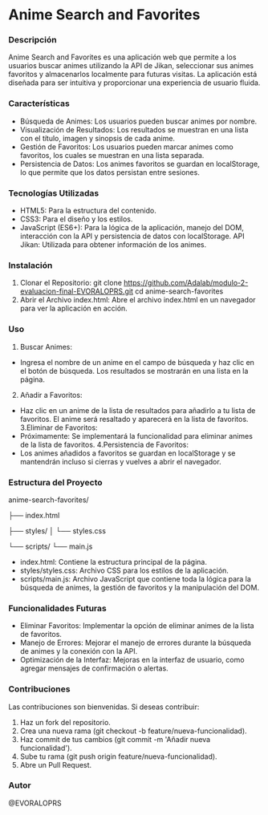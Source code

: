 # Anime Search and Favorites

### Descripción

Anime Search and Favorites es una aplicación web que permite a los usuarios buscar animes utilizando la API de Jikan, seleccionar sus animes favoritos y almacenarlos localmente para futuras visitas. La aplicación está diseñada para ser intuitiva y proporcionar una experiencia de usuario fluida.

### Características

- Búsqueda de Animes: Los usuarios pueden buscar animes por nombre.
- Visualización de Resultados: Los resultados se muestran en una lista con el título, imagen y sinopsis de cada anime.
- Gestión de Favoritos: Los usuarios pueden marcar animes como favoritos, los cuales se muestran en una lista separada.
- Persistencia de Datos: Los animes favoritos se guardan en localStorage, lo que permite que los datos persistan entre sesiones.

### Tecnologías Utilizadas

- HTML5: Para la estructura del contenido.
- CSS3: Para el diseño y los estilos.
- JavaScript (ES6+): Para la lógica de la aplicación, manejo del DOM, interacción con la API y persistencia de datos con localStorage.
API Jikan: Utilizada para obtener información de los animes.

### Instalación
1. Clonar el Repositorio:
git clone https://github.com/Adalab/modulo-2-evaluacion-final-EVORALOPRS.git
cd anime-search-favorites
2. Abrir el Archivo index.html:
Abre el archivo index.html en un navegador para ver la aplicación en acción.

### Uso

1. Buscar Animes:
- Ingresa el nombre de un anime en el campo de búsqueda y haz clic en el botón de búsqueda. Los resultados se mostrarán en una lista en la página.
2. Añadir a Favoritos:
- Haz clic en un anime de la lista de resultados para añadirlo a tu lista de favoritos. El anime será resaltado y aparecerá en la lista de favoritos.
3.Eliminar de Favoritos:
- Próximamente: Se implementará la funcionalidad para eliminar animes de la lista de favoritos.
4.Persistencia de Favoritos:
- Los animes añadidos a favoritos se guardan en localStorage y se mantendrán incluso si cierras y vuelves a abrir el navegador.

### Estructura del Proyecto

anime-search-favorites/

├── index.html

├── styles/
│   └── styles.css

└── scripts/
    └── main.js
- index.html: Contiene la estructura principal de la página.
- styles/styles.css: Archivo CSS para los estilos de la aplicación.
- scripts/main.js: Archivo JavaScript que contiene toda la lógica para la búsqueda de animes, la gestión de favoritos y la manipulación del DOM.

### Funcionalidades Futuras

- Eliminar Favoritos: Implementar la opción de eliminar animes de la lista de favoritos.
- Manejo de Errores: Mejorar el manejo de errores durante la búsqueda de animes y la conexión con la API.
- Optimización de la Interfaz: Mejoras en la interfaz de usuario, como agregar mensajes de confirmación o alertas.

### Contribuciones

Las contribuciones son bienvenidas. Si deseas contribuir:
1. Haz un fork del repositorio.
2. Crea una nueva rama (git checkout -b feature/nueva-funcionalidad).
3. Haz commit de tus cambios (git commit -m 'Añadir nueva funcionalidad').
4. Sube tu rama (git push origin feature/nueva-funcionalidad).
5. Abre un Pull Request.


### Autor
@EVORALOPRS 
